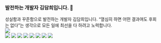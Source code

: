 ### 발전하는 개발자 김담희입니다. 🐤
성실함과 꾸준함으로 발전하는 개발자 김담희입니다. “열심히 하면 어떤 결과여도 후회는 없다”는 생각으로 모든 일에 최선을 다 하려고 노력합니다. <br />
<img src="https://img.shields.io/badge/Tistory-000000?style=flat-square&logoColor=white"/> <br />
<img src="https://img.shields.io/badge/Java-007396?style=flat-square&logoColor=white"/> <img src="https://img.shields.io/badge/JavaScript-F7DF1E?style=flat-square&logoColor=black"/> <img src="https://img.shields.io/badge/Spring Boot-6DB33F?style=flat-square&logoColor=white"/> <img src="https://img.shields.io/badge/Spring-6DB33F?style=flat-square&logoColor=white"/> <img src="https://img.shields.io/badge/html5-E34F26?style=flat-square&logoColor=white"/> <img src="https://img.shields.io/badge/css-1572B6?style=flat-square&logoColor=white"/> <img src="https://img.shields.io/badge/oracle-F80000?style=flat-square&logoColor=white"/> <img src="https://img.shields.io/badge/jquery-0769AD?style=flat-square&logoColor=white"/> 
